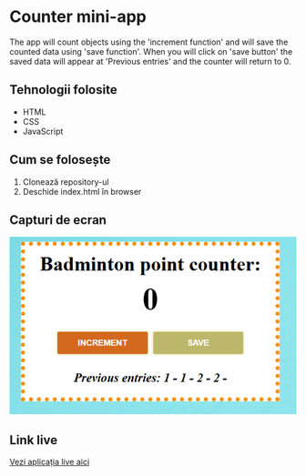 # Counter mini-app

The app will count objects using the 'increment function' and will save the counted data using 'save function'. When you will click on 'save button' the saved data will appear at 'Previous entries' and the counter will return to 0.

## Tehnologii folosite

- HTML
- CSS
- JavaScript

## Cum se folosește

1. Clonează repository-ul
2. Deschide index.html în browser

## Capturi de ecran

![SS with the app](image.png)

## Link live

[Vezi aplicația live aici](lively-basbousa-6a2d67.netlify.app)
